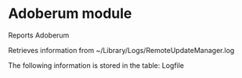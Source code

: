 Adoberum module
================

Reports Adoberum 

Retrieves information from ~/Library/Logs/RemoteUpdateManager.log

The following information is stored in the table:
Logfile
